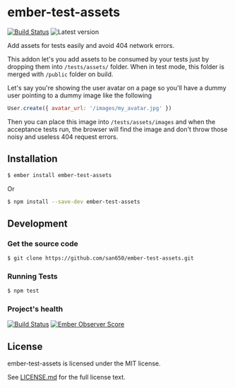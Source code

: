 # ember-test-assets

[![Build Status](https://travis-ci.org/san650/ember-test-assets.svg?branch=master)](https://travis-ci.org/san650/ember-test-assets)
![Latest version](https://img.shields.io/npm/v/ember-test-assets.svg)

Add assets for tests easily and avoid 404 network errors.

This addon let's you add assets to be consumed by your tests just by dropping
them into `/tests/assets/` folder. When in test mode, this folder is merged with `/public` folder on build.

Let's say you're showing the user avatar on a page so you'll have a dummy user
pointing to a dummy image like the following

```js
User.create({ avatar_url: '/images/my_avatar.jpg' })
```

Then you can place this image into `/tests/assets/images` and when the
acceptance tests run, the browser will find the image and don't throw those
noisy and useless 404 request errors.

## Installation

```sh
$ ember install ember-test-assets
```

Or

```sh
$ npm install --save-dev ember-test-assets
```

## Development

### Get the source code

```sh
$ git clone https://github.com/san650/ember-test-assets.git
```

### Running Tests

```sh
$ npm test
```

### Project's health

[![Build Status](https://travis-ci.org/san650/ember-test-assets.svg?branch=master)](https://travis-ci.org/san650/ember-test-assets)
[![Ember Observer Score](http://emberobserver.com/badges/ember-test-assets.svg)](http://emberobserver.com/addons/ember-test-assets)

## License

ember-test-assets is licensed under the MIT license.

See [LICENSE.md](./LICENSE.md) for the full license text.
